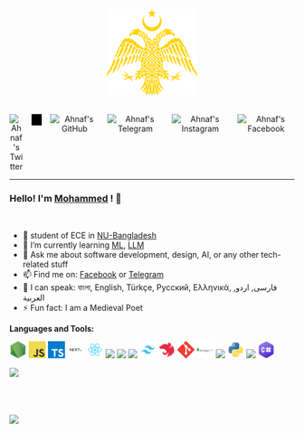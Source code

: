 <p align='center'>
  <a href='https://ahnafyaes.vercel.app'>
    <img src='public/vasilia.svg' width='164' height='152' alt='ahnafia-logo' />
  </a>
</p>

<br/>

<div align='center' style="display: flex; justify-content: center; gap: 15px;">
  <a href="https://x.com/aahnafiya" style="text-decoration: none; width: 24px">
    <img alt="Ahnaf's Twitter" width="22px" src="https://ico.vercel.app/x/white" />
  </a>
  <a href="https://linkedin.com/in/aahnafiya" style="text-decoration: none; width: 24px">
    <img alt="Ahnaf's LinkedIn" width="22px" src="public/linkedin.svg" style="filter: invert(1);" />
  </a>
  <a href="https://github.com/mohammadaahnaaf" style="text-decoration: none;">
    <img alt="Ahnaf's GitHub" width="22px" src="https://ico.vercel.app/github/white" />
  </a>
  <a href="https://t.me/meeherr" style="text-decoration: none;">
    <img alt="Ahnaf's Telegram" width="22px" src="https://ico.vercel.app/telegram/white" />
  </a>
  <a href="https://instagram.com/aahnafiya/" style="text-decoration: none;">
    <img alt="Ahnaf's Instagram" width="22px" src="https://ico.vercel.app/instagram/white" />
  </a>
  <a href="https://www.facebook.com/aahnaf.19/" style="text-decoration: none;">
    <img alt="Ahnaf's Facebook" width="22px" src="https://ico.vercel.app/facebook/white" />
  </a>
</div>

---

### Hello! I'm [Mohammed](https://ahnafyaes.vercel.app) ! 👋
<br/>

- 🏫 student of ECE in [NU-Bangladesh](https://www.istt.edu.bd/)
- 🌱 I’m currently learning [ML](https://en.wikipedia.org/wiki/Machine_learning), [LLM](https://www.cloudflare.com/learning/ai/what-is-large-language-model/)
- 💬 Ask me about software development, design, AI, or any other tech-related stuff
- 📫 Find me on: [Facebook](https://fb.com/aahnaf.19) or [Telegram](https://t.me/meeherr)
- 📗 I can speak: বাংলা, English, Türkçe, Русский, Ελληνικά, فارسی, اردو, العربية
- ⚡ Fun fact: I am a Medieval Poet

**Languages and Tools:**

<code><img height="30" src="https://raw.githubusercontent.com/github/explore/80688e429a7d4ef2fca1e82350fe8e3517d3494d/topics/nodejs/nodejs.png"></code>
<code><img height="30" src="https://raw.githubusercontent.com/github/explore/80688e429a7d4ef2fca1e82350fe8e3517d3494d/topics/javascript/javascript.png"></code>
<code><img height="30" src="https://raw.githubusercontent.com/github/explore/80688e429a7d4ef2fca1e82350fe8e3517d3494d/topics/typescript/typescript.png"></code>
<code><img height="30" src="https://raw.githubusercontent.com/github/explore/28b02bbc9ad9f7a503c43775aebeb515dc2da5fc/topics/nextjs/nextjs.png"></code>
<code><img height="30" src="https://raw.githubusercontent.com/github/explore/80688e429a7d4ef2fca1e82350fe8e3517d3494d/topics/react/react.png"></code>
<code><img height="30" src="https://raw.githubusercontent.com/reduxjs/redux/master/logo/logo.svg"></code>
<code><img height="30" src="https://raw.githubusercontent.com/vuejs/docs/main/src/public/logo.svg"></code>
<code><img height="30" src="https://raw.githubusercontent.com/vitejs/vite/main/docs/public/logo.svg"></code>
<code><img height="30" src="https://raw.githubusercontent.com/github/explore/80688e429a7d4ef2fca1e82350fe8e3517d3494d/topics/tailwind/tailwind.png"></code>
<code><img height="30" src="https://raw.githubusercontent.com/nimasfl/nestjs-icons/master/file_type_nestjs.svg"></code>
<code><img height="30" src="https://raw.githubusercontent.com/github/explore/80688e429a7d4ef2fca1e82350fe8e3517d3494d/topics/git/git.png"></code>
<code><img height="30" src="https://raw.githubusercontent.com/github/explore/80688e429a7d4ef2fca1e82350fe8e3517d3494d/topics/mongodb/mongodb.png"></code>
<code><img height="30" src="https://raw.githubusercontent.com/electron/website/main/static/assets/img/logo.svg"></code>
<code><img height="30" src="https://raw.githubusercontent.com/github/explore/80688e429a7d4ef2fca1e82350fe8e3517d3494d/topics/python/python.png"></code>
<code><img height="30" src="https://raw.githubusercontent.com/isocpp/logos/64ef037049f87ac74875dbe72695e59118b52186/cpp_logo.png"></code>
<code><img height="30" src="https://raw.githubusercontent.com/github/explore/80688e429a7d4ef2fca1e82350fe8e3517d3494d/topics/csharp/csharp.png"></code>

<img src="https://github-readme-stats.vercel.app/api?username=mohammadaahnaaf&&show_icons=true&title_color=ffffff&icon_color=bb2acf&text_color=daf7dc&bg_color=191919">

<br/><br/>

<a href="https://github.com/mohammadaahnaaf">
  <img align="center" src="https://github-readme-stats.vercel.app/api/top-langs/?username=mohammadaahnaaf&theme=dark&hide_langs_below=1" />
</a>

